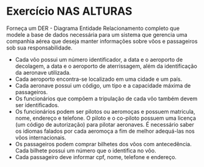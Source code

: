 
# Exercício NAS ALTURAS

Forneça um DER - Diagrama Entidade Relacionamento completo que modele a base de dados necessária para um sistema que gerencia uma companhia aérea que deseja manter informações sobre vôos e passageiros sob sua responsabilidade. 

* Cada vôo possui um número identificador, a data e o aeroporto de decolagem, a data e o aeroporto de aterrissagem, além da identificação da aeronave utilizada.
* Cada aeroporto encontra-se localizado em uma cidade e um país.
* Cada aeronave possui um código, um tipo e a capacidade máxima de passageiros.
* Os funcionários que compõem a tripulação de cada vôo também devem ser identificados.
* Os funcionários podem ser pilotos ou aeromoças e possuem matricula, nome, endereço e telefone. O piloto e o co-piloto possuem uma licença (um código de autorização) para pilotar aeronaves. É necessário saber os idiomas falados por cada aeromoça a fim de melhor
adequá-las nos vôos internacionais.
* Os passageiros podem comprar bilhetes dos vôos com antecedência. Cada bilhete possui um número que o identifica no vôo.
* Cada passageiro deve informar cpf, nome, telefone e endereço. 